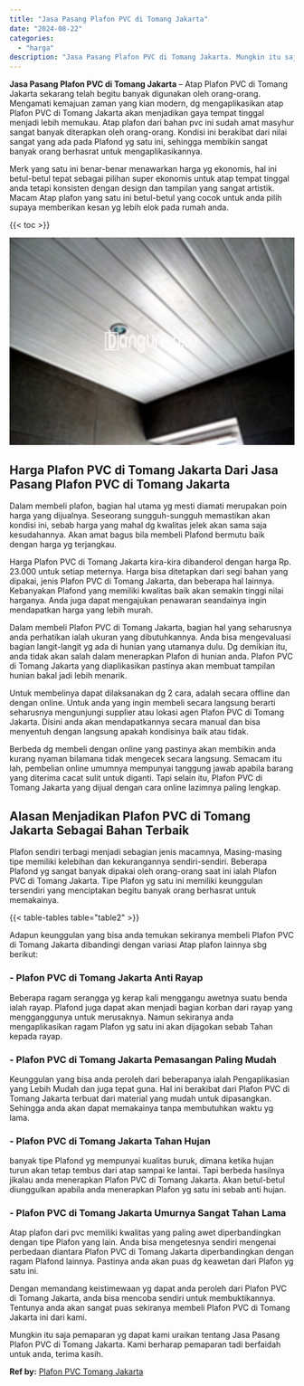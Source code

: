 ```yaml
---
title: "Jasa Pasang Plafon PVC di Tomang Jakarta"
date: "2024-08-22"
categories: 
  - "harga"
description: "Jasa Pasang Plafon PVC di Tomang Jakarta. Mungkin itu saja pemaparan yg dapat kami uraikan tentang Jasa Pasang Plafon PVC di Tomang Jakarta. Kami berharap pe..."
---
```


**Jasa Pasang Plafon PVC di Tomang Jakarta** – Atap Plafon PVC di Tomang Jakarta sekarang telah begitu banyak digunakan oleh orang-orang. Mengamati kemajuan zaman yang kian modern, dg mengaplikasikan atap Plafon PVC di Tomang Jakarta akan menjadikan gaya tempat tinggal menjadi lebih memukau. Atap plafon dari bahan pvc ini sudah amat masyhur sangat banyak diterapkan oleh orang-orang. Kondisi ini berakibat dari nilai sangat yang ada pada Plafond yg satu ini, sehingga membikin sangat banyak orang berhasrat untuk mengaplikasikannya.

Merk yang satu ini benar-benar menawarkan harga yg ekonomis, hal ini betul-betul tepat sebagai pilihan super ekonomis untuk atap tempat tinggal anda tetapi konsisten dengan design dan tampilan yang sangat artistik. Macam Atap plafon yang satu ini betul-betul yang cocok untuk anda pilih supaya memberikan kesan yg lebih elok pada rumah anda.

{{< toc >}}

![Jasa Pasang Plafon PVC di Tomang Jakarta](/images/flafond-pvc-murah25.png)

## Harga Plafon PVC di Tomang Jakarta Dari Jasa Pasang Plafon PVC di Tomang Jakarta

Dalam membeli plafon, bagian hal utama yg mesti diamati merupakan poin harga yang dijualnya. Seseorang sungguh-sungguh memastikan akan kondisi ini, sebab harga yang mahal dg kwalitas jelek akan sama saja kesudahannya. Akan amat bagus bila membeli Plafond bermutu baik dengan harga yg terjangkau.

Harga Plafon PVC di Tomang Jakarta kira-kira dibanderol dengan harga Rp. 23.000 untuk setiap meternya. Harga bisa ditetapkan dari segi bahan yang dipakai, jenis Plafon PVC di Tomang Jakarta, dan beberapa hal lainnya. Kebanyakan Plafond yang memiliki kwalitas baik akan semakin tinggi nilai harganya. Anda juga dapat mengajukan penawaran seandainya ingin mendapatkan harga yang lebih murah.

Dalam membeli Plafon PVC di Tomang Jakarta, bagian hal yang seharusnya anda perhatikan ialah ukuran yang dibutuhkannya. Anda bisa mengevaluasi bagian langit-langit yg ada di hunian yang utamanya dulu. Dg demikian itu, anda tidak akan salah dalam menerapkan Plafon di hunian anda. Plafon PVC di Tomang Jakarta yang diaplikasikan pastinya akan membuat tampilan hunian bakal jadi lebih menarik.

Untuk membelinya dapat dilaksanakan dg 2 cara, adalah secara offline dan dengan online. Untuk anda yang ingin membeli secara langsung berarti seharusnya mengunjungi supplier atau lokasi agen Plafon PVC di Tomang Jakarta. Disini anda akan mendapatkannya secara manual dan bisa menyentuh dengan langsung apakah kondisinya baik atau tidak.

Berbeda dg membeli dengan online yang pastinya akan membikin anda kurang nyaman bilamana tidak mengecek secara langsung. Semacam itu lah, pembelian online umumnya mempunyai tanggung jawab apabila barang yang diterima cacat sulit untuk diganti. Tapi selain itu, Plafon PVC di Tomang Jakarta yang dijual dengan cara online lazimnya paling lengkap.

## Alasan Menjadikan Plafon PVC di Tomang Jakarta Sebagai Bahan Terbaik

Plafon sendiri terbagi menjadi sebagian jenis macamnya, Masing-masing tipe memiliki kelebihan dan kekurangannya sendiri-sendiri. Beberapa Plafond yg sangat banyak dipakai oleh orang-orang saat ini ialah Plafon PVC di Tomang Jakarta. Tipe Plafon yg satu ini memiliki keunggulan tersendiri yang menciptakan begitu banyak orang berhasrat untuk memakainya.

{{< table-tables table="table2" >}}

Adapun keunggulan yang bisa anda temukan sekiranya membeli Plafon PVC di Tomang Jakarta dibandingi dengan variasi Atap plafon lainnya sbg berikut:

### \- Plafon PVC di Tomang Jakarta Anti Rayap

Beberapa ragam serangga yg kerap kali menggangu awetnya suatu benda ialah rayap. Plafond juga dapat akan menjadi bagian korban dari rayap yang mengganggunya untuk merusaknya. Namun sekiranya anda mengaplikasikan ragam Plafon yg satu ini akan dijagokan sebab Tahan kepada rayap.

### \- Plafon PVC di Tomang Jakarta Pemasangan Paling Mudah

Keunggulan yang bisa anda peroleh dari beberapanya ialah Pengaplikasian yang Lebih Mudah dan juga tepat guna. Hal ini berakibat dari Plafon PVC di Tomang Jakarta terbuat dari material yang mudah untuk dipasangkan. Sehingga anda akan dapat memakainya tanpa membutuhkan waktu yg lama.

### \- Plafon PVC di Tomang Jakarta Tahan Hujan

banyak tipe Plafond yg mempunyai kualitas buruk, dimana ketika hujan turun akan tetap tembus dari atap sampai ke lantai. Tapi berbeda hasilnya jikalau anda menerapkan Plafon PVC di Tomang Jakarta. Akan betul-betul diunggulkan apabila anda menerapkan Plafon yg satu ini sebab anti hujan.

### \- Plafon PVC di Tomang Jakarta Umurnya Sangat Tahan Lama

Atap plafon dari pvc memiliki kwalitas yang paling awet diperbandingkan dengan tipe Plafon yang lain. Anda bisa mengetesnya sendiri mengenai perbedaan diantara Plafon PVC di Tomang Jakarta diperbandingkan dengan ragam Plafond lainnya. Pastinya anda akan puas dg keawetan dari Plafon yg satu ini.

Dengan memandang keistimewaan yg dapat anda peroleh dari Plafon PVC di Tomang Jakarta, anda bisa mencoba sendiri untuk membuktikannya. Tentunya anda akan sangat puas sekiranya membeli Plafon PVC di Tomang Jakarta ini dari kami.

Mungkin itu saja pemaparan yg dapat kami uraikan tentang Jasa Pasang Plafon PVC di Tomang Jakarta. Kami berharap pemaparan tadi berfaidah untuk anda, terima kasih.

**Ref by:** [Plafon PVC Tomang Jakarta](https://id.wikipedia.org/wiki/Plafon)
